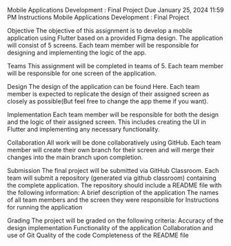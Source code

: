 Mobile Applications Development : Final Project
Due January 25, 2024 11:59 PM
Instructions
Mobile Applications Development : Final Project

Objective
The objective of this assignment is to develop a mobile application using Flutter based on a provided Figma design. The application will consist of 5 screens. Each team member will be responsible for designing and implementing the logic of the app.

Teams
This assignment will be completed in teams of 5. Each team member will be responsible for one screen of the application.

Design
The design of the application can be found Here. Each team member is expected to replicate the design of their assigned screen as closely as possible(But feel free to change the app theme if you want).

Implementation
Each team member will be responsible for both the design and the logic of their assigned screen. This includes creating the UI in Flutter and implementing any necessary functionality.

Collaboration
All work will be done collaboratively using GitHub. Each team member will create their own branch for their screen and will merge their changes into the main branch upon completion.

Submission
The final project will be submitted via GitHub Classroom. Each team will submit a  repository (generated via github classroom) containing the complete application. The repository should include a README file with the following information:
A brief description of the application
The names of all team members and the screen they were responsible for
Instructions for running the application

Grading
The project will be graded on the following criteria:
Accuracy of the design implementation
Functionality of the application
Collaboration and use of Git
Quality of the code
Completeness of the README file
